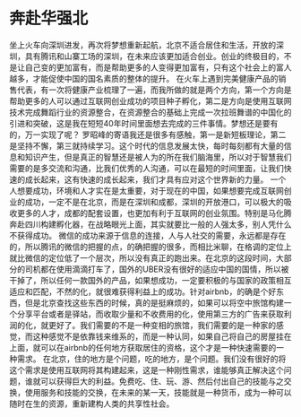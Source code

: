 # 奔赴华强北

坐上火车向深圳进发，再次将梦想重新起航，北京不适合居住和生活，开放的深圳，具有腾讯和山寨工场的深圳，在未来应该更加适合创业。创业的终极目的，不是让自己变的更加富有，而是帮助更多的人变得更加富有，只有这个社会上的富人越多，才能促使中国的国名素质的整体的提升。
在火车上遇到完美健康产品的销售代表，有一次将健康产业梳理了一遍，而我所做的就是两个方向，第一个方向是帮助更多的人可以通过互联网创业成功的项目种子孵化，第二是方向是使用互联网技术完成舞蹈行业的资源整合，在资源整合的基础上完成一次拉班舞谱的中国化的引进和突破，这是我在短短40年时间里面想去完成的三件事情。梦想还是要有的，万一实现了呢？
罗昭峰的寄语我还是很多有感触，第一是新短板理论，第二是坚持不懈，第三就持续学习。这个时代的信息发展太快，每时每刻都有大量的信息和知识产生，但是真正的智慧还是被人为的所在我们脑海里，所以对于智慧我们需要的是多交流和沟通，比我们优秀的人沟通，可以在最短的时间里面，让我们快速的成长起来，这有快速的成长起来，我们才具有应对这个世界新的力量。
一个人想要成功，环境和人才实在是太重要，对于现在的中国，如果想要完成互联网创业的成功，一定不是在北京，而是在深圳和成都，深圳的开放港口，可以极大的吸收更多的人才，成都的配套设置，也更加有利于互联网的创业氛围。特别是马化腾奔赴四川构建孵化器，在战略眼光上面，其实就要比一般的人强太多，别人凭什么不获得成功。
微信的成功来源于信息的连接，人与人社交的需要，永远都是存在的，所以腾讯的微信的把握的点，的确把握的很多，而相比米聊，在格调的定位上就比微信的定位低了一个层次，所以没有真正的跑出来。在北京的这段时间，大部分的司机都在使用滴滴打车了，国外的UBER没有很好的适应中国的国情，所以被干掉了，所以任何一款国外的产品，如果想成功，一定要积极的与国家的政策相互适应和匹配，不然的化，就很难获得利益上的成功。针对airbnb，的确是个好东西，但是北京查找这些东西的时候，真的是挺麻烦的，如果可以将空中旅馆构建一个分享平台或者是驿站，而收取少量和不收费用的化，使用第三方的广告来获取利润的化，就更好了。我们需要的不是一种变相的旅馆，我们需要的是一种家的感觉，而这种感觉不是依靠钱来维系的，而是一种认同，如果自己将自己的房屋挂在上面，就可以在airbnb的任何地方获取居住的资格，这个才是一种快速需要的一种需求。
在北京，住的地方是个问题，吃的地方，是个问题。我们没有很好的将这个需求是使用互联网将其构建起来，这是一种刚性需求，谁能够真正解决这个问题，谁就可以获得巨大的利益。免费吃、住、玩、游、然后付出自己的技能与之交换，使用服务和技能的交换，在未来的某一天，技能就是一种货币，成为一种可以随时在生的资源，重新建构人类的共享性社会。
